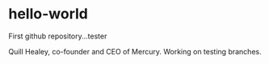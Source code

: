 # hello-world
First github repository...tester

Quill Healey, co-founder and CEO of Mercury. Working on testing branches.
